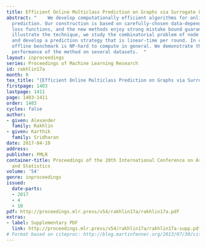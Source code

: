 ```yaml
---
title: Efficient Online Multiclass Prediction on Graphs via Surrogate Losses
abstract: "    We develop computationally efficient algorithms for online multi-class
  prediction. Our construction is based on carefully-chosen data-dependent surrogate
  loss functions, and the new methods enjoy strong mistake bound guarantees.           To
  illustrate the technique, we study the combinatorial problem of node classification
  and develop a prediction strategy that is linear-time per round. In contrast, the
  offline benchmark is NP-hard to compute in general. We demonstrate the empirical
  performance of the method on several datasets.  "
layout: inproceedings
series: Proceedings of Machine Learning Research
id: rakhlin17a
month: 0
tex_title: "{Efficient Online Multiclass Prediction on Graphs via Surrogate Losses}"
firstpage: 1403
lastpage: 1411
page: 1403-1411
order: 1403
cycles: false
author:
- given: Alexander
  family: Rakhlin
- given: Karthik
  family: Sridharan
date: 2017-04-10
address: 
publisher: PMLR
container-title: Proceedings of the 20th International Conference on Artificial Intelligence
  and Statistics
volume: '54'
genre: inproceedings
issued:
  date-parts:
  - 2017
  - 4
  - 10
pdf: http://proceedings.mlr.press/v54/rakhlin17a/rakhlin17a.pdf
extras:
- label: Supplementary PDF
  link: http://proceedings.mlr.press/v54/rakhlin17a/rakhlin17a-supp.pdf
# Format based on citeproc: http://blog.martinfenner.org/2013/07/30/citeproc-yaml-for-bibliographies/
---
```

